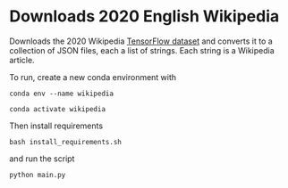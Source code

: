 # Downloads 2020 English Wikipedia 

Downloads the 2020 Wikipedia [TensorFlow dataset](https://www.tensorflow.org/datasets) and converts it to a collection of JSON files, each a list of strings. Each string is a Wikipedia article.

To run, create a new conda environment with

```conda env --name wikipedia```

```conda activate wikipedia```

Then install requirements

```bash install_requirements.sh```

and run the script

```python main.py```
